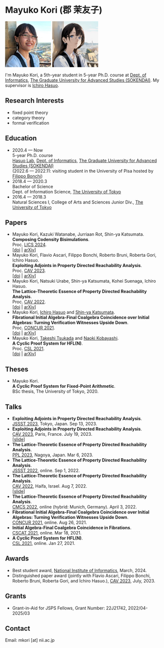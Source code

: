 # Mayuko Kori (郡 茉友子)

<img src="images/mayuko_real.jpg" alt="real profile image" height="150"> <img src="images/mayuko_generated.jpg" alt="generated profile image" height="150"> 

I'm Mayuko Kori, a 5th-year student in 5-year Ph.D. course at [Dept. of Informatics](https://www.nii.ac.jp/graduate/en/), 
[The Graduate University for Advanced Studies (SOKENDAI)](https://www.soken.ac.jp/en/).
My supervisor is [Ichiro Hasuo](https://group-mmm.org/~ichiro/).

## Research Interests
- fixed point theory
- category theory
- formal verification

## Education
- 2020.4 — Now<br>
5-year Ph.D. course<br>
[Hasuo Lab](https://group-mmm.org/eratommsd/), [Dept. of Informatics](https://www.nii.ac.jp/graduate/en/), [The Graduate University for Advanced Studies (SOKENDAI)](https://www.soken.ac.jp/en/)<br>
(2022.6 — 2022.11: visiting student in the University of Pisa hosted by [Filippo Bonchi](https://www.irif.fr/~greta/author/filippo-bonchi/))
- 2018.4 — 2020.3<br>
Bachelor of Science<br>
Dept. of Information Science, [The University of Tokyo](https://www.u-tokyo.ac.jp/en/)
- 2016.4 — 2018.3<br>
Natural Sciences I, College of Arts and Sciences Junior Div., [The University of Tokyo](https://www.u-tokyo.ac.jp/en/)

## Papers
- Mayuko Kori, Kazuki Watanabe, Jurriaan Rot, Shin-ya Katsumata.<br>
**Composing Codensity Bisimulations**.<br>
Proc. [LICS 2024](https://lics.siglog.org/lics24/).<br>
[[doi](https://doi.org/10.1145/3661814.3662139) | [arXiv](https://arxiv.org/abs/2404.08308)]
- Mayuko Kori, Flavio Ascari, Filippo Bonchi, Roberto Bruni, Roberta Gori, Ichiro Hasuo.<br>
**Exploiting Adjoints in Property Directed Reachability Analysis**.<br>
Proc. [CAV 2023](http://www.i-cav.org/2023/).<br>
[[doi](https://doi.org/10.1007/978-3-031-37703-7_3) | [arXiv](http://arxiv.org/abs/2307.02817)]
- Mayuko Kori, Natsuki Urabe, Shin-ya Katsumata, Kohei Suenaga, Ichiro Hasuo.<br>
**The Lattice-Theoretic Essence of Property Directed Reachability Analysis**.<br>
Proc. [CAV 2022](http://i-cav.org/2022/).<br>
[[doi](https://doi.org/10.1007/978-3-031-13185-1_12) | [arXiv](https://arxiv.org/abs/2203.14261)]
- Mayuko Kori, [Ichiro Hasuo](http://group-mmm.org/~ichiro/) and [Shin-ya Katsumata](http://group-mmm.org/~s-katsumata/).<br>
**Fibrational Initial Algebra-Final Coalgebra Coincidence over Initial Algebras: Turning Verification Witnesses Upside Down**.<br>
Proc. [CONCUR 2021](https://qonfest2021.lacl.fr/concur21.php).<br>
[[doi](https://doi.org/10.4230/LIPIcs.CONCUR.2021.21) | [arXiv](https://arxiv.org/abs/2105.04817)]
- Mayuko Kori, [Takeshi Tsukada](https://www-kb.is.s.u-tokyo.ac.jp/~tsukada/) and [Naoki Kobayashi](http://www-kb.is.s.u-tokyo.ac.jp/~koba/).<br>
**A Cyclic Proof System for HFL(N)**.<br>
Proc. [CSL 2021](https://csl2021.fmf.uni-lj.si/).<br>
[[doi](https://doi.org/10.4230/LIPIcs.CSL.2021.29) | [arXiv](https://arxiv.org/abs/2010.14891)]

## Theses
- Mayuko Kori.<br>
**A Cyclic Proof System for Fixed-Point Arithmetic**.<br>
BSc thesis, The University of Tokyo, 2020.

## Talks
- **Exploiting Adjoints in Property Directed Reachability Analysis**.<br>
[JSSST 2023](https://jssst2023.wordpress.com/), Tokyo, Japan. Sep 13, 2023.<br>
- **Exploiting Adjoints in Property Directed Reachability Analysis**.<br>
[CAV 2023](http://www.i-cav.org/2023/), Paris, France. July 19, 2023.<br>
[[slide](https://mkori.com/slides/2023cav.pdf)]
- **The Lattice-Theoretic Essence of Property Directed Reachability Analysis**.<br>
[PPL 2023](https://jssst-ppl.org/workshop/2023/), Nagoya, Japan. Mar 6, 2023.<br>
- **The Lattice-Theoretic Essence of Property Directed Reachability Analysis**.<br>
[JSSST 2022](https://jssst2022.wordpress.com/), online. Sep 1, 2022.<br>
- **The Lattice-Theoretic Essence of Property Directed Reachability Analysis**.<br>
[CAV 2022](http://i-cav.org/2022/), Haifa, Israel. Aug 7, 2022.<br>
[[slide](https://mkori.com/slides/2022cav.pdf)]
- **The Lattice-Theoretic Essence of Property Directed Reachability Analysis**.<br>
[CMCS 2022](https://www.coalg.org/cmcs22/), online (hybrid: Munich, Germany). April 3, 2022.
- **Fibrational Initial Algebra-Final Coalgebra Coincidence over Initial Algebras: Turning Verification Witnesses Upside Down**.<br>
[CONCUR 2021](https://qonfest2021.lacl.fr/concur21.php), online. Aug 26, 2021.
- **Initial Algebra-Final Coalgebra Coincidence in Fibrations**.<br>
[CSCAT 2021](https://sites.google.com/view/cscat2020/home), online. Mar 18, 2021.
- **A Cyclic Proof System for HFL(N)**.<br>
[CSL 2021](https://csl2021.fmf.uni-lj.si/), online. Jan 27, 2021.

## Awards
- Best student award, [National Institute of Informatics](https://www.nii.ac.jp/), March, 2024.
- Distinguished paper award (jointly with Flavio Ascari, Filippo Bonchi, Roberto Bruni, Roberta Gori, and Ichiro Hasuo.), [CAV 2023](http://www.i-cav.org/2023/), July, 2023.

## Grants
- Grant-in-Aid for JSPS Fellows, Grant Number: 22J21742, 2022/04-2025/03

## Contact
Email: mkori [at] nii.ac.jp
